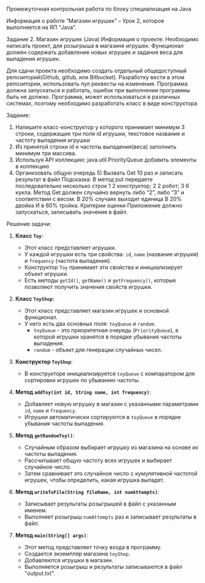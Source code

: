 Промежуточная контрольная работа по блоку специализация на Java

Информация о работе
“Магазин игрушек” – Урок 2, которое выполняется на ЯП “Java”.

Задание 2. Магазин игрушек (Java)
Информация о проекте:
Необходимо написать проект, для розыгрыша в магазине игрушек. Функционал должен содержать добавление новых игрушек и задания веса для выпадения игрушек.

Для сдачи проекта необходимо создать отдельный общедоступный репозиторий(Github, gitlub, или Bitbucket). Разработку вести в этом репозитории, использовать пул реквесты на изменения. Программа должна запускаться и работать, ошибок при выполнении программы быть не должно.
Программа, может использоваться в различных системах, поэтому необходимо разработать класс в виде конструктора

Задание:
1) Напишите класс-конструктор у которого принимает минимум 3 строки,
   содержащие три поля id игрушки, текстовое название и частоту выпадения
   игрушки
2) Из принятой строки id и частоты выпадения(веса) заполнить минимум три
   массива.
3) Используя API коллекцию: java.util.PriorityQueue добавить элементы в
   коллекцию
4) Организовать общую очередь 5) Вызвать Get 10 раз и записать результат в
   файл
   Подсказка:
   В метод put передаете последовательно несколько строк
   1 2 конструктор;
   2 2 робот;
   3 6 кукла.
   Метод Get должен случайно вернуть либо “2”, либо “3” и соответствии с весом.
   В 20% случаях выходит единица
   В 20% двойка
   И в 60% тройка.
   Критерии оценки
   Приложение должно запускаться, записывать значения в файл.

Решение задачи:

1. **Класс `Toy`**:
    - Этот класс представляет игрушки.
    - У каждой игрушки есть три свойства: `id`, `name` (название игрушки) и `frequency` (частота выпадения).
    - Конструктор `Toy` принимает эти свойства и инициализирует объект игрушки.
    - Есть методы `getId()`, `getName()` и `getFrequency()`, которые позволяют получить значения свойств игрушки.

2. **Класс `ToyShop`**:
    - Этот класс представляет магазин игрушек и основной функционал.
    - У него есть два основных поля: `toyQueue` и `random`.
        - `toyQueue` - это приоритетная очередь (`PriorityQueue`), в которой игрушки хранятся в порядке убывания частоты выпадения.
        - `random` - объект для генерации случайных чисел.

3. **Конструктор `ToyShop`**:
    - В конструкторе инициализируется `toyQueue` с компаратором для сортировки игрушек по убыванию частоты.

4. **Метод `addToy(int id, String name, int frequency)`**:
    - Добавляет новую игрушку в магазин с указанными параметрами `id`, `name` и `frequency`.
    - Игрушки автоматически сортируются в `toyQueue` в порядке убывания частоты выпадения.

5. **Метод `getRandomToy()`**:
    - Случайным образом выбирает игрушку из магазина на основе их частоты выпадения.
    - Рассчитывает общую частоту всех игрушек и выбирает случайное число.
    - Затем сравнивает это случайное число с кумулятивной частотой игрушек, чтобы определить, какая игрушка выпадет.

6. **Метод `writeToFile(String fileName, int numAttempts)`**:
    - Записывает результаты розыгрышей в файл с указанным именем.
    - Выполняет розыгрыш `numAttempts` раз и записывает результаты в файл.

7. **Метод `main(String[] args)`**:
    - Этот метод представляет точку входа в программу.
    - Создается экземпляр магазина `toyShop`.
    - Добавляются игрушки в магазин.
    - Выполняется розыгрыш и результаты записываются в файл "output.txt".